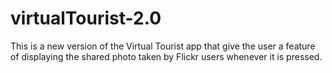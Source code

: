 # virtualTourist-2.0
This is a new version of the Virtual Tourist app that give the user a feature of displaying the shared photo taken by Flickr users whenever it is pressed.
